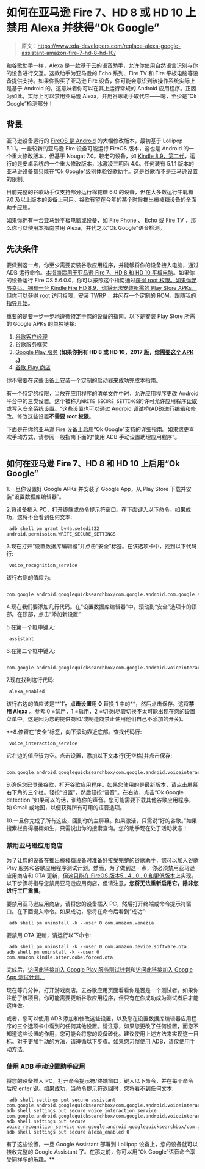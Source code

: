 # 如何在亚马逊 Fire 7、HD 8 或 HD 10 上禁用 Alexa 并获得“Ok Google”

> 原文：<https://www.xda-developers.com/replace-alexa-google-assistant-amazon-fire-7-hd-8-hd-10/>

和谷歌助手一样，Alexa 是一款基于云的语音助手，允许你使用自然语言识别与你的设备进行交互。这款助手为亚马逊的 Echo 系列、Fire TV 和 Fire 平板电脑等设备提供支持。如果你购买了亚马逊 Fire 设备，你可能会意识到该操作系统实际上是基于 Android 的，这意味着你可以在其上运行常规的 Android 应用程序。正因为如此，实际上可以禁用亚马逊 Alexa，并用谷歌助手取代它——嗯，至少是“Ok Google”检测部分！

## 背景

亚马逊设备运行的 [FireOS 是 Android](https://en.wikipedia.org/wiki/Fire_OS) 的大幅修改版本，最初基于 Lollipop 5.1.1。一些较新的亚马逊 Fire 设备可能运行 FireOS 版本，这也是 Android 的一个重大修改版本，但基于 Nougat 7.0。较老的设备，如 [Kindle 8.9，第二代](https://forum.xda-developers.com/kindle-fire-hd)，运行的是安卓系统的一个重大修改版本，冰激凌三明治 4.0。任何装有 5.1.1 版本的亚马逊设备都只能在“Ok Google”级别体验谷歌助手。这是谷歌而不是亚马逊设置的限制。

目前完整的谷歌助手仅支持部分运行棉花糖 6.0 的设备，但在大多数运行牛轧糖 7.0 及以上版本的设备上可用。谷歌有望在今年的某个时候推出棒棒糖设备的全面助手应用。

如果你拥有一台亚马逊平板电脑或设备，如 [Fire Phone](https://forum.xda-developers.com/fire-phone) 、 [Echo](https://forum.xda-developers.com/connected-home) 或 [Fire TV](https://forum.xda-developers.com/fire-tv) ，那么你可以使用本指南禁用 Alexa，并代之以“Ok Google”语音检测。

## 先决条件

要做到这一点，你至少需要安装谷歌应用程序，并能够将你的设备接入电脑，通过 ADB 运行命令。[本指南适用于亚马逊 Fire 7、HD 8 和 HD 10 平板电脑](https://forum.xda-developers.com/amazon-fire/general/how-to-install-google-play-store-fire-t3486603)。如果你的设备运行 Fire OS 5.6.0.0，你可以按照这个指南通过[获得 root 权限。如果你足够幸运，拥有一台 Kindle Fire HD 8.9，你将无法安装所需的 Play Store APKs，但你可以获得 root 访问权限，安装](https://forum.xda-developers.com/hd8-hd10/general/tut-fire-hd-10-7th-gen-2017-root-box-t3726443) [TWRP](https://twrp.me/about/) ，并闪存一个定制的 ROM。[跟随我的指导开始](https://forum.xda-developers.com/kindle-fire-hd/8-9-inch-help/guide-root-custom-recovery-roms-jem-t3696244)。

重要的是要一步一步地遵循特定于您的设备的指南。以下是安装 Play Store 所需的 Google APKs 的单独链接:

1.  [谷歌客户经理](https://www.apkmirror.com/apk/google-inc/google-account-manager/google-account-manager-5-1-1743759-release/google-account-manager-5-1-1743759-android-apk-download/)
2.  [谷歌服务框架](https://www.apkmirror.com/apk/google-inc/google-services-framework/google-services-framework-5-1-1743759-release/google-services-framework-5-1-1743759-android-apk-download/)
3.  [Google Play 服务](https://www.apkmirror.com/apk/google-inc/google-play-services/google-play-services-11-5-09-release/google-play-services-11-5-09-230-164803921-android-apk-download/) **(如果你拥有 HD 8 或 HD 10，2017 版，[你需要这个 APK](https://www.apkmirror.com/apk/google-inc/google-play-services/google-play-services-11-5-09-release/google-play-services-11-5-09-240-164803921-android-apk-download/) 。)**
4.  [谷歌 Play 商店](https://www.apkmirror.com/apk/google-inc/google-play-store/google-play-store-8-3-41-release/google-play-store-8-3-41-u-all-0-fp-170066753-android-apk-download/)

你不需要在这些设备上安装一个定制的启动器来成功完成本指南。

有一个特定的权限，当放在应用程序的清单文件中时，允许应用程序更改 Android 平台中的三类设置。这个被称为`WRITE_SECURE_SETTINGS`的许可允许应用程序[读取或写入安全系统设置。](https://developer.android.com/reference/android/Manifest.permission.html#WRITE_SECURE_SETTINGS)“这些设置也可以通过 Android 调试桥(ADB)进行编辑和修改。修改这些设置**不需要 root 权限**。

下面是在你的亚马逊 Fire 设备上启用“Ok Google”支持的详细指南。如果您更喜欢手动方式，请参阅一般指南下面的“使用 ADB 手动设置助理应用程序”。

* * *

## 如何在亚马逊 Fire 7、HD 8 和 HD 10 上启用“Ok Google”

1.一旦你设置好 Google APKs 并安装了 Google App，从 Play Store 下载并安装“设置数据库编辑器”。

2.将设备插入 PC，打开终端或命令提示符窗口。在下面键入以下命令。如果成功，您将不会看到任何文本:

```
 adb shell pm grant by4a.setedit22 android.permission.WRITE_SECURE_SETTINGS 
```

3.现在打开“设置数据库编辑器”并点击“安全”标签。在该选项卡中，找到以下代码行:

```
 voice_recognition_service 
```

该行右侧的值应为:

```
 com.google.android.googlequicksearchbox/com.google.android.com.google.android.voicesearch.serviceapi.GoogleRecognitionService 
```

4.现在我们要添加几行代码。在“设置数据库编辑器”中，滚动到“安全”选项卡的顶部。在顶部，点击“添加新设置”

5.在第一个框中键入:

```
 assistant 
```

6.在第二个框中键入:

```
 com.google.android.googlequicksearchbox/com.google.android.voiceinteraction.GsaVoiceInteractionService 
```

7.现在找到这行代码:

```
 alexa_enabled 
```

该行右边的值应该是**‘1’**。点击设置**用 **0** 替换 **1** 中的**，然后点击保存。这将**禁用 Alexa** 。参考:0 =禁用，1 =启用，2 =切换(尽管切换不太可能出现在您的设置菜单中。这是因为您的提供商和/或制造商禁止使用他们自己不添加的开关)。

 **8.停留在“安全”标签，向下滚动靠近底部。查找代码行:

```
 voice_interaction_service 
```

它右边的值应该为空。点击设置，添加以下文本行(无空格)并点击保存:

```
 com.google.android.googlequicksearchbox/com.google.android.voiceinteraction.GsaVoiceInteractionService 
```

9.确保您已登录谷歌，打开谷歌应用程序。如果您使用的是最新版本，请点击屏幕右下角的三个栏。轻按“设置”，然后轻按“语音”。在右边，点击“Ok Google detection ”如果可以的话，训练你的声音。您可能需要下载其他谷歌应用程序，如 Gmail 或地图，以便获得所有可用的语音选项。

10.一旦你完成了所有这些，回到你的主屏幕。如果激活，只需说“好的谷歌。”如果搜索栏变得栩栩如生，只需说出你的搜索查询。您的助手现在处于活动状态！

### 禁用亚马逊应用商店

为了让您的设备在推出棒棒糖设备时准备好接受完整的谷歌助手，您可以加入谷歌 Play 服务和谷歌应用程序测试计划。然而，为了做到这一点，你必须禁用亚马逊应用商店和 OTA 更新，但这[只能在 FireOS 版本](https://forum.xda-developers.com/amazon-fire/general/root-required-remove-amazon-bloatware-t3636797)[5 . 4 . 0 . 0 和更低版本](https://forum.xda-developers.com/amazon-fire/general/root-required-remove-amazon-bloatware-t3636797)上实现。以下步骤将指导您禁用亚马逊应用商店，但请注意，**您将无法重新启用它，除非您进行工厂重置**。

要禁用亚马逊应用商店，请将您的设备插入 PC，然后打开终端或命令提示符窗口。在下面键入命令。如果成功，您将在命令后看到“成功”:

```
 adb shell pm uninstall -k --user 0 com.amazon.venezia 
```

要禁用 OTA 更新，请运行以下命令:

```
 adb shell pm uninstall -k --user 0 com.amazon.device.software.ota
adb shell pm uninstall -k --user 0 com.amazon.kindle.otter.oobe.forced.ota 
```

完成后，[访问此链接加入 Google Play 服务测试计划](https://play.google.com/apps/testing/com.google.android.gms)和[访问此链接加入 Google App 测试计划。](https://play.google.com/apps/testing/com.google.android.googlequicksearchbox)

现在等几分钟，打开游戏商店。去谷歌应用页面看看你是否是一个测试者。如果你注册了该项目，你可能需要更新谷歌应用程序，但只有在你成功成为测试者后才能这样做。

或者，您可以使用 ADB 添加和修改这些设置，以及您在设置数据库编辑器应用程序的三个选项卡中看到的任何其他设置。请注意，如果您更改了任何设置，而您不知道这些设置的作用，您可能会将您的设备砖化。建议使用上述方法来实现这一目标。对于更加手动的方法，请遵循以下步骤。如果您习惯使用 ADB，请仅使用手动方法。

### **使用 ADB 手动设置助手应用**

将您的设备插入 PC，打开命令提示符/终端窗口，键入以下命令，并在每个命令后按 enter 键。如果成功，当命令提示符返回时，您将看不到任何文本:

```
 adb shell settings put secure assistant com.google.android.googlequicksearchbox/com.google.android.voiceinteraction.GsaVoiceInteractionService
adb shell settings put secure voice_interaction_service com.google.android.googlequicksearchbox/com.google.android.voiceinteraction.GsaVoiceInteractionService
adb shell settings put secure voice_recognition_service com.google.android.googlequicksearchbox/com.google.android.voicesearch.serviceapi.GoogleRecognitionService
adb shell settings put secure alexa_enabled 0 
```

有了这些设置，一旦 Google Assistant 部署到 Lollipop 设备上，您的设备就可以接收完整的 Google Assistant 了。在那之前，你可以用“Ok Google”语音命令享受同样多的乐趣。**